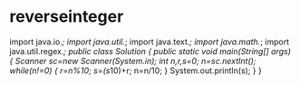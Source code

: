 # reverseinteger
import java.io.*; 
import java.util.*; 
import java.text.*; 
import java.math.*;
 import java.util.regex.*; 
public class Solution
 {
 public static void main(String[] args) 
{ 
Scanner sc=new Scanner(System.in);
 int n,r,s=0; n=sc.nextInt(); 
while(n!=0) 
{ 
r=n%10; 
s=(s*10)+r; 
n=n/10; 
} 
System.out.println(s); 
} 
}
